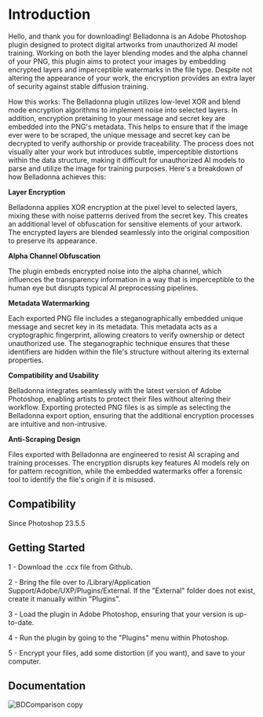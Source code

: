 # Introduction

Hello, and thank you for downloading! Belladonna is an Adobe Photoshop plugin designed to protect digital artworks from unauthorized AI model training. Working on both the layer blending modes and the alpha channel of your PNG, this plugin aims to protect your images by embedding encrypted layers and imperceptible watermarks in the file type. Despite not altering the appearance of your work, the encryption provides an extra layer of security against stable diffusion training.


How this works: The Belladonna plugin utilizes low-level XOR and blend mode encryption algorithms to implement noise into selected layers. In addition, encryption pretaining to your message and secret key are embedded into the PNG's metadata. This helps to ensure that if the image ever were to be scraped, the unique message and secret key can be decrypted to verify authorship or provide traceability. The process does not visually alter your work but introduces subtle, imperceptible distortions within the data structure, making it difficult for unauthorized AI models to parse and utilize the image for training purposes. Here's a breakdown of how Belladonna achieves this:

**Layer Encryption**
   
  Belladonna applies XOR encryption at the pixel level to selected layers, mixing these with noise patterns derived from the secret key. This creates an additional level of obfuscation for sensitive elements of your artwork. The encrypted layers are blended seamlessly into the original composition to preserve its appearance.

**Alpha Channel Obfuscation**
   
  The plugin embeds encrypted noise into the alpha channel, which influences the transparency information in a way that is imperceptible to the human eye but disrupts typical AI preprocessing pipelines.

**Metadata Watermarking**
   
  Each exported PNG file includes a steganographically embedded unique message and secret key in its metadata. This metadata acts as a cryptographic fingerprint, allowing creators to verify ownership or detect unauthorized use. The steganographic technique ensures that these identifiers are hidden within the file's structure without altering its external properties.

**Compatibility and Usability**
   
   Belladonna integrates seamlessly with the latest version of Adobe Photoshop, enabling artists to protect their files without altering their workflow. Exporting protected PNG files is as simple as selecting the Belladonna export option, ensuring that the additional encryption processes are intuitive and non-intrusive.

**Anti-Scraping Design**
   
  Files exported with Belladonna are engineered to resist AI scraping and training processes. The encryption disrupts key features AI models rely on for pattern recognition, while the embedded watermarks offer a forensic tool to identify the file's origin if it is misused.



## Compatibility

Since Photoshop 23.5.5

## Getting Started

1 - Download the .ccx file from Github.

2 - Bring the file over to /Library/Application Support/Adobe/UXP/Plugins/External. If the "External" folder does not exist, create it manually within "Plugins".

3 - Load the plugin in Adobe Photoshop, ensuring that your version is up-to-date.

4 - Run the plugin by going to the "Plugins" menu within Photoshop.

5 - Encrypt your files, add some distortion (if you want), and save to your computer.


## Documentation

![BDComparison copy](https://github.com/user-attachments/assets/144ab6c2-c0ce-4660-b65d-a72aa01b42b1)
